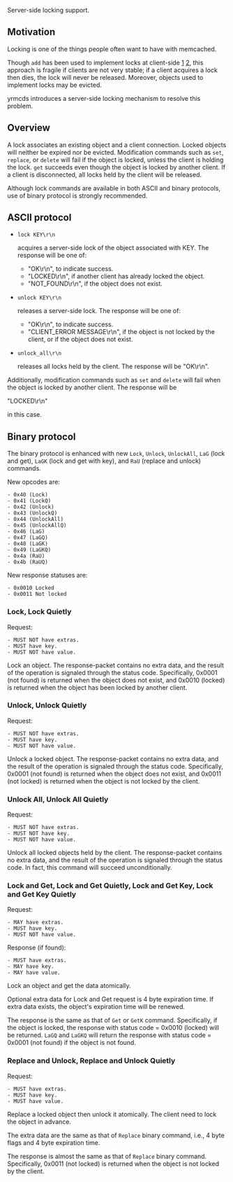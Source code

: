 Server-side locking support.

Motivation
----------

Locking is one of the things people often want to have with memcached.

Though `add` has been used to implement locks at client-side [1][] [2][],
this approach is fragile if clients are not very stable;  if a client
acquires a lock then dies, the lock will never be released.  Moreover,
objects used to implement locks may be evicted.

yrmcds introduces a server-side locking mechanism to resolve this problem.

Overview
--------

A lock associates an existing object and a client connection.  Locked
objects will neither be expired nor be evicted.  Modification commands
such as `set`, `replace`, or `delete` will fail if the object is locked,
unless the client is holding the lock.  `get` succeeds even though the
object is locked by another client.  If a client is disconnected, all locks
held by the client will be released.

Although lock commands are available in both ASCII and binary protocols,
use of binary protocol is strongly recommended.

ASCII protocol
--------------

* `lock KEY\r\n`

    acquires a server-side lock of the object associated with KEY.
    The response will be one of:

    - "OK\r\n", to indicate success.
    - "LOCKED\r\n", if another client has already locked the object.
    - "NOT_FOUND\r\n", if the object does not exist.

* `unlock KEY\r\n`

    releases a server-side lock.  The response will be one of:

    - "OK\r\n", to indicate success.
    - "CLIENT_ERROR MESSAGE\r\n", if the object is not locked by the client,
      or if the object does not exist.

* `unlock_all\r\n`

    releases all locks held by the client.  The response will be "OK\r\n".

Additionally, modification commands such as `set` and `delete` will fail
when the object is locked by another client.  The response will be

"LOCKED\r\n"

in this case.

Binary protocol
---------------

The binary protocol is enhanced with new `Lock`, `Unlock`, `UnlockAll`,
`LaG` (lock and get), `LaGK` (lock and get with key), and
`RaU` (replace and unlock) commands.

New opcodes are:

    - 0x40 (Lock)
    - 0x41 (LockQ)
    - 0x42 (Unlock)
    - 0x43 (UnlockQ)
    - 0x44 (UnlockAll)
    - 0x45 (UnlockAllQ)
    - 0x46 (LaG)
    - 0x47 (LaGQ)
    - 0x48 (LaGK)
    - 0x49 (LaGKQ)
    - 0x4a (RaU)
    - 0x4b (RaUQ)

New response statuses are:

    - 0x0010 Locked
    - 0x0011 Not locked

### Lock, Lock Quietly

Request:

    - MUST NOT have extras.
    - MUST have key.
    - MUST NOT have value.

Lock an object.  The response-packet contains no extra data, and the result
of the operation is signaled through the status code.  Specifically,
0x0001 (not found) is returned when the object does not exist, and 0x0010
(locked) is returned when the object has been locked by another client.

### Unlock, Unlock Quietly

Request:

    - MUST NOT have extras.
    - MUST have key.
    - MUST NOT have value.

Unlock a locked object.  The response-packet contains no extra data, and
the result of the operation is signaled through the status code. Specifically,
0x0001 (not found) is returned when the object does not exist, and 0x0011
(not locked) is returned when the object is not locked by the client.

### Unlock All, Unlock All Quietly

Request:

    - MUST NOT have extras.
    - MUST NOT have key.
    - MUST NOT have value.

Unlock all locked objects held by the client.  The response-packet
contains no extra data, and the result of the operation is signaled
through the status code.  In fact, this command will succeed unconditionally.

### Lock and Get, Lock and Get Quietly, Lock and Get Key, Lock and Get Key Quietly

Request:

    - MAY have extras.
    - MUST have key.
    - MUST NOT have value.

Response (if found):

    - MUST have extras.
    - MAY have key.
    - MAY have value.

Lock an object and get the data atomically.

Optional extra data for Lock and Get request is 4 byte expiration time.
If extra data exists, the object's expiration time will be renewed.

The response is the same as that of `Get` or `GetK` command.  Specifically,
if the object is locked, the response with status code = 0x0010 (locked)
will be returned.  `LaGQ` and `LaGKQ` will return the response with status
code = 0x0001 (not found) if the object is not found.

### Replace and Unlock, Replace and Unlock Quietly

Request:

    - MUST have extras.
    - MUST have key.
    - MUST have value.

Replace a locked object then unlock it atomically.  The client need to
lock the object in advance.

The extra data are the same as that of `Replace` binary command, i.e.,
4 byte flags and 4 byte expiration time.

The response is almost the same as that of `Replace` binary command.
Specifically, 0x0011 (not locked) is returned when the object is not
locked by the client.

[1]: http://www.regexprn.com/2010/05/using-memcached-as-distributed-locking.html
[2]: http://russellneufeld.wordpress.com/2012/05/24/using-memcached-as-a-distributed-lock-from-within-django/

